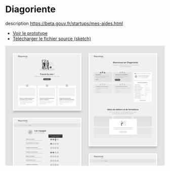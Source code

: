 # Diagoriente
description
https://beta.gouv.fr/startups/mes-aides.html

* [Voir le prototype](https://jeremiecook.github.io/beta.gouv.fr-ux/diagoriente/)
* [Télécharger le fichier source (sketch)](https://github.com/jeremiecook/beta.gouv.fr-ux/raw/master/diagoriente/diagoriente.sketch)

![Diagoriente](diagoriente.png?raw=true "Diagoriente")
